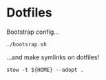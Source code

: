 # Dotfiles


Bootstrap config...
```
./bootsrap.sh
```

...and make symlinks on dotfiles!
```
stow -t ${HOME} --adopt .
```
